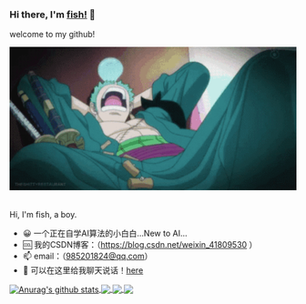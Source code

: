 ### Hi there, I'm [fish!](https://github.com/ooooxianyu) 👋
welcome to my github!

<img src="https://github.com/ooooxianyu/ooooxianyu/blob/master/zoro.gif">

<br />
<br />

Hi, I'm fish, a boy.

- 😀 一个正在自学AI算法的小白白…New to AI…
- 🆒 我的CSDN博客：（https://blog.csdn.net/weixin_41809530 ）
- 📫 email：（985201824@qq.com）
- 💬 可以在这里给我聊天说话！[here](https://github.com/ooooxianyu/ooooxianyu/issues)


<a href="https://github.com/anuraghazra/github-readme-stats">
  <img align="center" src="https://github-readme-stats.vercel.app/api?username=ooooxianyu&show_icons=true&include_all_commits=true&theme=radical" alt="Anurag's github stats" />
</a>
<a href="https://github.com/anuraghazra/github-readme-stats">
  <!-- Change the `github-readme-stats.vercel.app` to `github-readme-stats.vercel.app`  -->
  <img align="center" src="https://github-readme-stats.vercel.app/api/top-langs/?username=ooooxianyu&layout=compact&theme=radical" />
</a>

<a href="https://github.com/ooooxianyu/ooooxianyu">
  <!-- Change the `github-readme-stats.vercel.app` to `github-readme-stats.vercel.app`  -->
  <img align="center" src="https://github-readme-stats.vercel.app/api/pin/?username=ooooxianyu&repo=ooooxianyu&theme=radical" />
</a>

<a href="https://github.com/ooooxianyu/yoloV5-arcface_forlearn">
  <!-- Change the `github-readme-stats.vercel.app` to `github-readme-stats.vercel.app`  -->
  <img align="center" src="https://github-readme-stats.vercel.app/api/pin/?username=ooooxianyu&repo=yoloV5-arcface_forlearn&theme=radical" />
</a>
